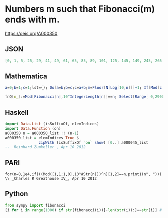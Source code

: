 # Numbers m such that Fibonacci\(m\) ends with m\.
https://oeis.org/A000350
## JSON
```JSON
[0, 1, 5, 25, 29, 41, 49, 61, 65, 85, 89, 101, 125, 145, 149, 245, 265, 365, 385, 485, 505, 601, 605, 625, 649, 701, 725, 745, 749, 845, 865, 965, 985, 1105, 1205, 1249, 1345, 1445, 1585, 1685, 1825, 1925, 2065, 2165, 2305, 2405, 2501, 2545, 2645, 2785, 2885]
```
## Mathematica
```Mathematica
a=0;b=1;c=1;lst={}; Do[a=b;b=c;c=a+b;m=Floor[N[Log[10,n]]]+1; If[Mod[c,10^m]==n,AppendTo[lst,n]],{n,3,5000}]; Join[{0,1},lst] (* edited and changed by _Harvey P. Dale_, Sep 10 2011 *)
```
```Mathematica
fnQ[n_]:=Mod[Fibonacci[n],10^IntegerLength[n]]==n; Select[Range[ 0,2900],fnQ] (* _Harvey P. Dale_, Nov 03 2012 *)
```
## Haskell
```Haskell
import Data.List (isSuffixOf, elemIndices)
import Data.Function (on)
a000350 n = a000350_list !! (n-1)
a000350_list = elemIndices True $
               zipWith (isSuffixOf `on` show) [0..] a000045_list
-- _Reinhard Zumkeller_, Apr 10 2012
```
## PARI
```PARI
for(n=0,1e4,if(((Mod([1,1;1,0],10^#Str(n)))^n)[1,2]==n,print1(n", "))) \\ _Charles R Greathouse IV_, Apr 10 2012
```
## Python
```Python
from sympy import fibonacci
[i for i in range(1000) if str(fibonacci(i))[-len(str(i)):]==str(i)] # _Nicholas Stefan Georgescu_, Feb 27 2023
```
